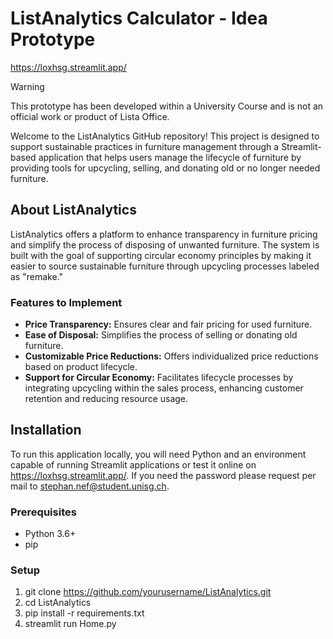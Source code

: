 # ListAnalytics Calculator - Idea Prototype
https://loxhsg.streamlit.app/

> [!WARNING]
> This prototype has been developed within a University Course and is not an official work or product of Lista Office.


Welcome to the ListAnalytics GitHub repository! 
This project is designed to support sustainable practices in furniture management through a Streamlit-based application that helps users manage the lifecycle of furniture by providing tools for upcycling, selling, and donating old or no longer needed furniture.

## About ListAnalytics

ListAnalytics offers a platform to enhance transparency in furniture pricing and simplify the process of disposing of unwanted furniture. 
The system is built with the goal of supporting circular economy principles by making it easier to source sustainable furniture through upcycling processes labeled as "remake."

### Features to Implement

- **Price Transparency:** Ensures clear and fair pricing for used furniture.
- **Ease of Disposal:** Simplifies the process of selling or donating old furniture.
- **Customizable Price Reductions:** Offers individualized price reductions based on product lifecycle.
- **Support for Circular Economy:** Facilitates lifecycle processes by integrating upcycling within the sales process, enhancing customer retention and reducing resource usage.

## Installation

To run this application locally, you will need Python and an environment capable of running Streamlit applications or test it online on https://loxhsg.streamlit.app/.
If you need the password please request per mail to stephan.nef@student.unisg.ch.

### Prerequisites

- Python 3.6+
- pip

### Setup

1. git clone https://github.com/yourusername/ListAnalytics.git
2. cd ListAnalytics
3. pip install -r requirements.txt
4. streamlit run Home.py


